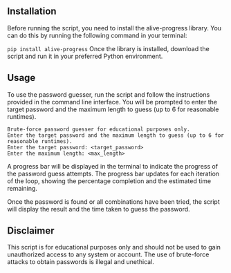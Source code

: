 <h2>Installation</h2>
Before running the script, you need to install the alive-progress library. You can do this by running the following command in your terminal:

```pip install alive-progress```
Once the library is installed, download the script and run it in your preferred Python environment.

<h2>Usage</h2>
To use the password guesser, run the script and follow the instructions provided in the command line interface. You will be prompted to enter the target password and the maximum length to guess (up to 6 for reasonable runtimes).

```$ python password_guesser.py
Brute-force password guesser for educational purposes only.
Enter the target password and the maximum length to guess (up to 6 for reasonable runtimes).
Enter the target password: <target_password>
Enter the maximum length: <max_length>
```
A progress bar will be displayed in the terminal to indicate the progress of the password guess attempts. The progress bar updates for each iteration of the loop, showing the percentage completion and the estimated time remaining.

Once the password is found or all combinations have been tried, the script will display the result and the time taken to guess the password.

<h2>Disclaimer</h2>
This script is for educational purposes only and should not be used to gain unauthorized access to any system or account. The use of brute-force attacks to obtain passwords is illegal and unethical.